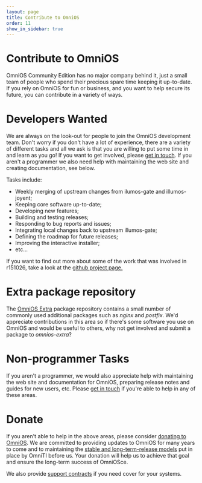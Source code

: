 ```yaml
---
layout: page
title: Contribute to OmniOS
order: 11
show_in_sidebar: true
---
```


# Contribute to OmniOS

OmniOS Community Edition has no major company behind it, just a small team of
people who spend their precious spare time keeping it up-to-date. If you rely
on OmniOS for fun or business, and you want to help secure its future, you can
contribute in a variety of ways.

# Developers Wanted

We are always on the look-out for people to join the OmniOS development team.
Don't worry if you don't have a lot of experience, there are a variety of
different tasks and all we ask is that you are willing to put some time in
and learn as you go! If you want to get involved, please
[get in touch](/about/contact.html).
If you aren't a programmer we also need help with maintaining the web site
and creating documentation, see below.

Tasks include:

* Weekly merging of upstream changes from ilumos-gate and illumos-joyent;
* Keeping core software up-to-date;
* Developing new features;
* Building and testing releases;
* Responding to bug reports and issues;
* Integrating local changes back to upstream illumos-gate;
* Defining the roadmap for future releases;
* Improving the interactive installer;
* etc...

If you want to find out more about some of the work that was involved in
r151026, take a look at the
[github project page.](https://github.com/omniosorg/omnios-build/projects/1)

# Extra package repository

The
[OmniOS Extra](https://pkg.omniosce.org/{{site.omnios_stable}}/extra/en/catalog.shtml)
package repository contains a small number of commonly used additional
packages such as _nginx_ and _postfix_. We'd appreciate contributions in this
area so if there's some software you use on OmniOS and would be useful to
others, why not get involved and submit a package to _omnios-extra_?

# Non-programmer Tasks

If you aren't a programmer, we would also appreciate help with maintaining the
web site and documentation for OmniOS, preparing release notes and guides for
new users, etc. Please [get in touch](/about/contact.html) if you're able to
help in any of these areas.

# Donate

If you aren't able to help in the above areas, please consider
[donating to OmniOS](/patron.html).
We are committed to providing updates to OmniOS for many years to come and
to maintaining the [stable and long-term-release models](/schedule.html)
put in place by OmniTI before us. Your donation will help us to achieve
that goal and ensure the long-term success of OmniOSce.

We also provide [support contracts](/invoice.html) if you need cover for your
systems.

